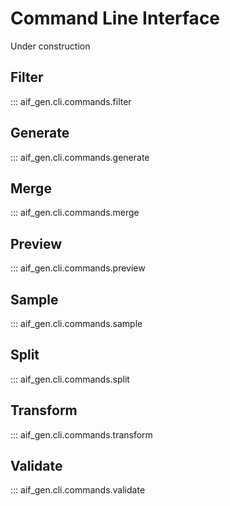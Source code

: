 # Command Line Interface

Under construction

## Filter

::: aif_gen.cli.commands.filter

## Generate

::: aif_gen.cli.commands.generate

## Merge

::: aif_gen.cli.commands.merge

## Preview

::: aif_gen.cli.commands.preview

## Sample

::: aif_gen.cli.commands.sample

## Split

::: aif_gen.cli.commands.split

## Transform

::: aif_gen.cli.commands.transform

## Validate

::: aif_gen.cli.commands.validate
